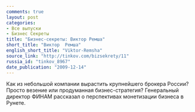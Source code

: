 ```yaml
---
comments: true
layout: post
categories:
- Все выпуски
- Бизнес Секреты
title: "Бизнес-секреты: Виктор Ремша"
short_title: "Виктор  Ремша"
english_short_title: "Viktor-Remsha"
source_link: "http://tinkov.com/bizsekrety/11"
russia_id: "tinkov_8967"
date_publication: "2009-12-14"
---
```

Как из небольшой компании вырастить крупнейшего брокера России? Просто везение или продуманная бизнес-стратегия? Генеральный директор ФИНАМ рассказал о перспективах монетизации бизнеса в Рунете.
